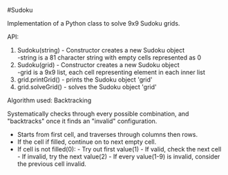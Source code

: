 #Sudoku

Implementation of a Python class to solve 9x9 Sudoku grids.

API:

1. Sudoku(string) - Constructor creates a new Sudoku object  
	  -string is a 81 character string with empty cells represented as 0
2. Sudoku(grid) - Constructor creates a new Sudoku object  
	  -grid is a 9x9 list, each cell representing element in each inner list
3. grid.printGrid() - prints the Sudoku object 'grid'
4. grid.solveGrid() - solves the Sudoku object 'grid'

Algorithm used: Backtracking

Systematically checks through every possible combination, and "backtracks"
once it finds an "invalid" configuration. 

- Starts from first cell, and traverses through columns then rows. 
- If the cell if filled, continue on to next empty cell.
- If cell is not filled(0):
      - Try out first value(1)
      - If valid, check the next cell
      - If invalid, try the next value(2)
      - If every value(1-9) is invalid, consider the previous cell invalid.
